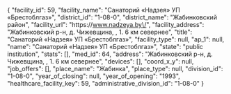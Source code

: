 {
    "facility_id": 59,
    "facility_name": "Санаторий «Надзея» УП «Брестоблгаз»",
    "district_id": "1-08-0",
    "district_name": "Жабинковский район",
    "facility_url": "https:\/\/www.nadzeya.by\/",
    "facility_address": "Жабинковский р-н, д. Чижевщина, , 1. 6 км севернее",
    "title": "Санаторий «Надзея» УП «Брестоблгаз»",
    "facility_type": null,
    "ap_1": null,
    "name": "Санаторий «Надзея» УП «Брестоблгаз»",
    "state": "public institution",
    "stats": [],
    "med_id": 64,
    "address": "Жабинковский р-н, д. Чижевщина, , 1. 6 км севернее",
    "devices": [],
    "coord_x_y": null,
    "job_offers": [],
    "place_name": "Жабинка",
    "place_type": null,
    "division_id": "1-08-0",
    "year_of_closing": null,
    "year_of_opening": "1993",
    "healthcare_facility_key": 59,
    "administrative_division_id": "1-08-0"
}